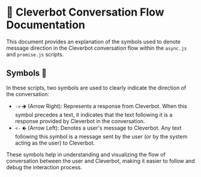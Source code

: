 # 🤖 Cleverbot Conversation Flow Documentation
This document provides an explanation of the symbols used to denote message direction in the Cleverbot conversation flow within the `async.js` and `promise.js` scripts.

## Symbols 🚥
In these scripts, two symbols are used to clearly indicate the direction of the conversation:

- `->` 🡺 (Arrow Right): Represents a response from Cleverbot. When this symbol precedes a text, it indicates that the text following it is a response provided by Cleverbot in the conversation.
- `<-` 🡸 (Arrow Left): Denotes a user's message to Cleverbot. Any text following this symbol is a message sent by the user (or by the system acting as the user) to Cleverbot.

These symbols help in understanding and visualizing the flow of conversation between the user and Cleverbot, making it easier to follow and debug the interaction process.